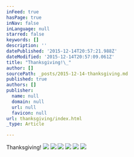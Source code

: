```yaml
---
inFeed: true
hasPage: true
inNav: false
inLanguage: null
starred: false
keywords: []
description: ''
datePublished: '2015-12-14T20:57:21.988Z'
dateModified: '2015-12-14T20:57:09.061Z'
title: "Thanksgiving!\_"
author: []
sourcePath: _posts/2015-12-14-thanksgiving.md
published: true
authors: []
publisher:
  name: null
  domain: null
  url: null
  favicon: null
url: thanksgiving/index.html
_type: Article

---
```

Thanksgiving! ![](https://the-grid-user-content.s3-us-west-2.amazonaws.com/a78decc7-9f32-4e1b-953f-b783cd285d1d.JPG)
![](https://the-grid-user-content.s3-us-west-2.amazonaws.com/0d42143c-2f77-43fb-9a26-214a236fd20f.jpg)
![](https://the-grid-user-content.s3-us-west-2.amazonaws.com/541d69a4-cd39-4959-8566-2a64658c3d03.jpg)
![](https://the-grid-user-content.s3-us-west-2.amazonaws.com/79503213-1392-46b4-994b-d76669882522.JPG)
![](https://the-grid-user-content.s3-us-west-2.amazonaws.com/5bb08bd7-ec83-4e25-abaf-7e9d29a85b12.JPG)
![](https://the-grid-user-content.s3-us-west-2.amazonaws.com/504c6129-a88f-4551-b86b-72297e9e5cf6.jpg)